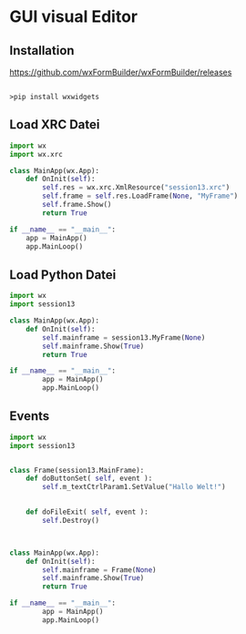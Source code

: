 # GUI visual Editor



## Installation

https://github.com/wxFormBuilder/wxFormBuilder/releases


```console

>pip install wxwidgets

```

## Load XRC Datei

```python
import wx
import wx.xrc

class MainApp(wx.App):
    def OnInit(self):
        self.res = wx.xrc.XmlResource("session13.xrc")
        self.frame = self.res.LoadFrame(None, "MyFrame")
        self.frame.Show()
        return True

if __name__ == "__main__":
    app = MainApp()
    app.MainLoop()
```


## Load Python Datei

```python
import wx
import session13

class MainApp(wx.App):
    def OnInit(self):
        self.mainframe = session13.MyFrame(None)
        self.mainframe.Show(True)
        return True

if __name__ == "__main__":
        app = MainApp()
        app.MainLoop()
```

## Events

```python
import wx
import session13


class Frame(session13.MainFrame):
    def doButtonSet( self, event ):
        self.m_textCtrlParam1.SetValue("Hallo Welt!")

    
    def doFileExit( self, event ):
        self.Destroy()



class MainApp(wx.App):
    def OnInit(self):
        self.mainframe = Frame(None)
        self.mainframe.Show(True)
        return True

if __name__ == "__main__":
        app = MainApp()
        app.MainLoop()
```
